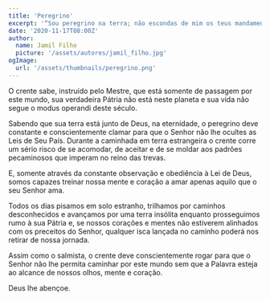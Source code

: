 ```yaml
---
title: 'Peregrino'
excerpt: '“Sou peregrino na terra; não escondas de mim os teus mandamentos” – Salmos 119:19'
date: '2020-11-17T08:00Z'
author:
  name: Jamil Filho
  picture: '/assets/autores/jamil_filho.jpg'
ogImage:
  url: '/assets/thumbnails/peregrino.png'
---
```


O crente sabe, instruído pelo Mestre, que está somente de passagem por este mundo, sua verdadeira Pátria não está neste planeta e sua vida não segue o modus operandi deste século.

Sabendo que sua terra está junto de Deus, na eternidade, o peregrino deve constante e conscientemente clamar para que o Senhor não lhe ocultes as Leis de Seu País. Durante a caminhada em terra estrangeira o crente corre um sério risco de se acomodar, de aceitar e de se moldar aos padrões pecaminosos que imperam no reino das trevas.

E, somente através da constante observação e obediência à Lei de Deus, somos capazes treinar nossa mente e coração a amar apenas aquilo que o seu Senhor ama.

Todos os dias pisamos em solo estranho, trilhamos por caminhos desconhecidos e avançamos por uma terra insólita enquanto prosseguimos rumo à sua Pátria e, se nossos corações e mentes não estiverem alinhados com os preceitos do Senhor, qualquer isca lançada no caminho poderá nos retirar de nossa jornada.

Assim como o salmista, o crente deve conscientemente rogar para que o Senhor não lhe permita caminhar por este mundo sem que a Palavra esteja ao alcance de nossos olhos, mente e coração.

Deus lhe abençoe.